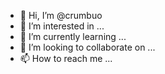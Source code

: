 - 👋 Hi, I’m @crumbuo
- 👀 I’m interested in ...
- 🌱 I’m currently learning ...
- 💞️ I’m looking to collaborate on ...
- 📫 How to reach me ...

<!---
crumbuo/crumbuo is a ✨ special ✨ repository because its `README.md` (this file) appears on your GitHub profile.
You can click the Preview link to take a look at your changes.
--->

